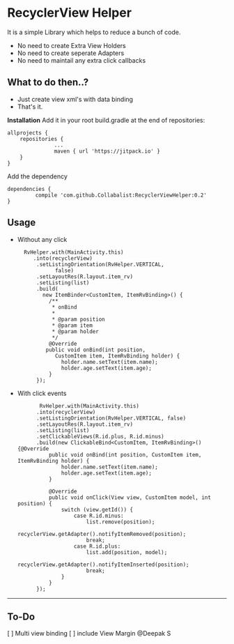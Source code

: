 # **RecyclerView Helper**

It is a simple Library which helps to reduce a bunch of code.

- No need to create Extra View Holders
- No need to create seperate Adapters
- No need to maintail any extra click callbacks
## **What to do then..?**
- Just create view xml's with data binding
- That's it.

**Installation**
Add it in your root build.gradle at the end of repositories:

    allprojects {
        repositories {
                   ...
                   maven { url 'https://jitpack.io' }
        }
    }

Add the dependency

    dependencies {
             compile 'com.github.Collabalist:RecyclerViewHelper:0.2'
    }


## **Usage**
- Without any click

 		RvHelper.with(MainActivity.this)
           .into(recyclerView)
            .setListingOrientation(RvHelper.VERTICAL, 
                  false)
            .setLayoutRes(R.layout.item_rv)
            .setListing(list)
            .build(
              new ItemBinder<CustomItem, ItemRvBinding>() {
                /**
                 * onBind
                 *
                 * @param position
                 * @param item
                 * @param holder
                 */
                @Override
               public void onBind(int position,
                  CustomItem item, ItemRvBinding holder) {
                    holder.name.setText(item.name);
                    holder.age.setText(item.age);
                }
            });


- With click events


             RvHelper.with(MainActivity.this)
            .into(recyclerView)
            .setListingOrientation(RvHelper.VERTICAL, false)
            .setLayoutRes(R.layout.item_rv)
            .setListing(list)
            .setClickableViews(R.id.plus, R.id.minus)
            .build(new ClickableBind<CustomItem, ItemRvBinding>() {@Override
                public void onBind(int position, CustomItem item, ItemRvBinding holder) {
                    holder.name.setText(item.name);
                    holder.age.setText(item.age);
                }
    
                @Override
                public void onClick(View view, CustomItem model, int position) {
                    switch (view.getId()) {
                        case R.id.minus:
                            list.remove(position);
                            recyclerView.getAdapter().notifyItemRemoved(position);
                            break;
                        case R.id.plus:
                            list.add(position, model);
                            recyclerView.getAdapter().notifyItemInserted(position);
                            break;
                    }
                }
            });



****
## **To-Do**
[ ] Multi view binding
[ ] include View Margin @Deepak S
